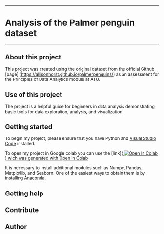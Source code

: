 ***

# Analysis of the Palmer penguin dataset

***

## About this project
This project was created using the original dataset from the official Github [page] (https://allisonhorst.github.io/palmerpenguins/) as an assessment for the Principles of Data Analytics module at ATU.

## Use of this project

The project is a helpful guide for beginners in data analysis demonstrating basic tools for data exploration, analysis, and visualization.

## Getting started



To begin my project, please ensure that you have Python and [Visual Studio Code](https://code.visualstudio.com/) installed. 

To open my project in Google colab you can use the [link](<a target="_blank" href="https://colab.research.google.com/github/Kate-217/principles_of_da/blob/main/penguins.ipynb">
  <img src="https://colab.research.google.com/assets/colab-badge.svg" alt="Open In Colab"/>) wich was generated with [Open in Colab](https://openincolab.com/)



It is necessary to install additional modules such as Numpy, Pandas, Matplotlib, and Seaborn. One of the easiest ways to obtain them is by installing [Anaconda](https://www.anaconda.com/download).




## Getting help

## Contribute

## Author

